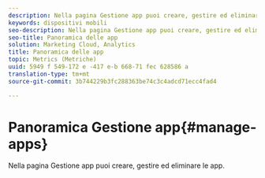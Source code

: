 ```yaml
---
description: Nella pagina Gestione app puoi creare, gestire ed eliminare le app.
keywords: dispositivi mobili
seo-description: Nella pagina Gestione app puoi creare, gestire ed eliminare le app.
seo-title: Panoramica delle app
solution: Marketing Cloud, Analytics
title: Panoramica delle app
topic: Metrics (Metriche)
uuid: 5949 f 549-172 e -417 e-b 668-71 fec 628586 a
translation-type: tm+mt
source-git-commit: 3b744229b3fc288363be74c3c4adcd71ecc4fad4

---
```



# Panoramica Gestione app{#manage-apps}

Nella pagina Gestione app puoi creare, gestire ed eliminare le app.

